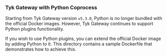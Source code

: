 ### Tyk Gateway with Python Coprocess

Starting from Tyk Gateway version `v5.3.0`, Python is no longer bundled with the official Docker images. 
However, Tyk Gateway continues to support Python plugins functionality. 

If you wish to use Python plugins, you can extend the official Docker image by adding Python to it. 
This directory contains a sample Dockerfile that demonstrates how to achieve this.
